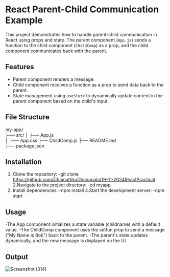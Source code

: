 # React Parent-Child Communication Example

This project demonstrates how to handle parent-child communication in React using props and state. The parent component (`App.js`) sends a function to the child component (`ChildComp`) as a prop, and the child component communicates back with the parent.

## Features

- Parent component renders a message.
- Child component receives a function as a prop to send data back to the parent.
- State management using `useState` to dynamically update content in the parent component based on the child's input.

## File Structure

my-app/         
├── src/
│   ├── App.js              
│   ├── App.css 
    ├── ChildComp.js
├── README.md                
├── package.json             

## Installation

1. Clone the repository:
   -git clone https://github.com/ChamathkaDhanapala/19-11-2024ReactPractical
2.Navigate to the project directory:
   -cd myapp
3. Install dependencies:
   -npm install
4.Start the development server:
   -npm start

 ## Usage
-The App component initializes a state variable (childname) with a default value.
-The ChildComp component uses the setfun prop to send a message ("My Name is Bob") back to the parent.
-The parent's state updates dynamically, and the new message is displayed on the UI.

## Output
![Screenshot (314)](https://github.com/user-attachments/assets/ee10fe70-af3d-4623-afa7-cb30eb267441)
